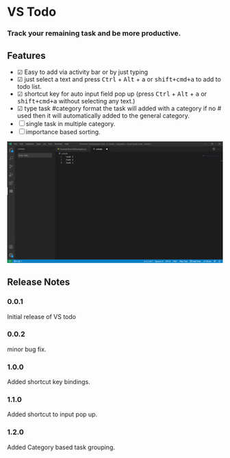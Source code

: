 # VS Todo
### Track your remaining task and be more productive.

## Features

- &#9745; Easy to add via activity bar or by just typing
- &#9745; just select a text and press <kbd>Ctrl</kbd> + <kbd>Alt</kbd> + <kbd>a</kbd> or <kbd>shift+cmd+a</kbd> to add to todo list.
- &#9745; shortcut key for auto input field pop up (press <kbd>Ctrl</kbd> + <kbd>Alt</kbd> + <kbd>a</kbd> or <kbd>shift+cmd+a</kbd> without selecting any text.)
- &#9745; type task #category format the task will added with a category if no # used then it will automatically added to the general category.
- &#9744; single task in multiple category.
- &#9744; importance based sorting.

<!-- &#9744 -->

![Tutorial](extension_media/op.gif)

<!-- > Tip: Many popular extensions utilize animations. This is an excellent way to show off your extension! We recommend short, focused animations that are easy to follow. -->

<!-- ## Requirements

If you have any requirements or dependencies, add a section describing those and how to install and configure them.

## Extension Settings -->
<!-- 
Include if your extension adds any VS Code settings through the `contributes.configuration` extension point.

For example:

This extension contributes the following settings:

* `myExtension.enable`: enable/disable this extension
* `myExtension.thing`: set to `blah` to do something -->

<!-- ## Known Issues

Calling out known issues can help limit users opening duplicate issues against your extension. -->

## Release Notes


### 0.0.1

Initial release of VS todo

### 0.0.2

minor bug fix.

### 1.0.0

Added shortcut key bindings.

### 1.1.0

Added shortcut to input pop up.

### 1.2.0

Added Category based task grouping.

<!-- -----------------------------------------------------------------------------------------------------------
## Following extension guidelines

Ensure that you've read through the extensions guidelines and follow the best practices for creating your extension.

* [Extension Guidelines](https://code.visualstudio.com/api/references/extension-guidelines)

## Working with Markdown

**Note:** You can author your README using Visual Studio Code.  Here are some useful editor keyboard shortcuts:

* Split the editor (`Cmd+\` on macOS or `Ctrl+\` on Windows and Linux)
* Toggle preview (`Shift+CMD+V` on macOS or `Shift+Ctrl+V` on Windows and Linux)
* Press `Ctrl+Space` (Windows, Linux) or `Cmd+Space` (macOS) to see a list of Markdown snippets

### For more information

* [Visual Studio Code's Markdown Support](http://code.visualstudio.com/docs/languages/markdown)
* [Markdown Syntax Reference](https://help.github.com/articles/markdown-basics/)

**Enjoy!** -->
